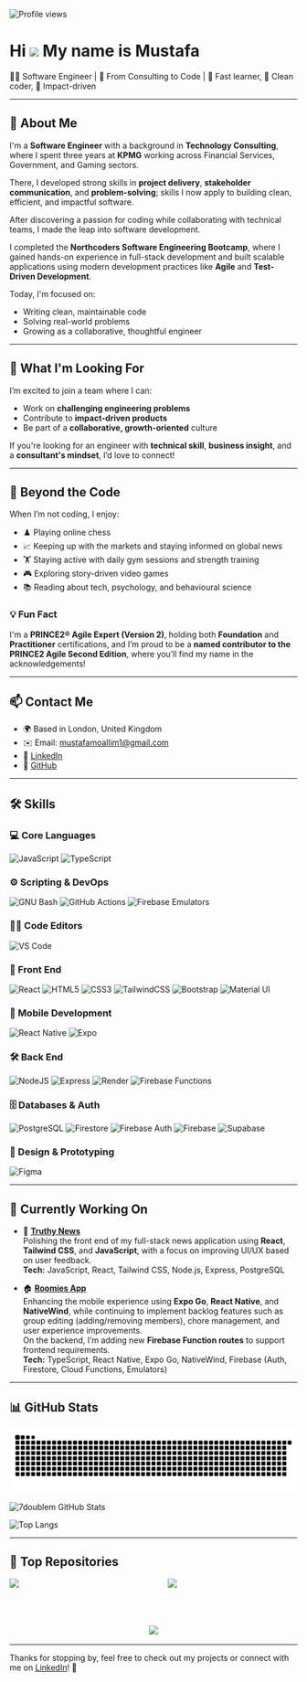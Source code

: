 ![Profile views](https://komarev.com/ghpvc/?username=7doublem&label=Profile%20views&color=0e75b6&style=flat)

# Hi ![](https://user-images.githubusercontent.com/18350557/176309783-0785949b-9127-417c-8b55-ab5a4333674e.gif) My name is Mustafa

👨‍💻 Software Engineer | 🔄 From Consulting to Code | 🚀 Fast learner, 🧼 Clean coder, 🎯 Impact-driven

---

## 👋 About Me

I'm a **Software Engineer** with a background in **Technology Consulting**, where I spent three years at **KPMG** working across Financial Services, Government, and Gaming sectors.

There, I developed strong skills in **project delivery**, **stakeholder communication**, and **problem-solving**; skills I now apply to building clean, efficient, and impactful software.

After discovering a passion for coding while collaborating with technical teams, I made the leap into software development.

I completed the **Northcoders Software Engineering Bootcamp**, where I gained hands-on experience in full-stack development and built scalable applications using modern development practices like **Agile** and **Test-Driven Development**.

Today, I'm focused on:
- Writing clean, maintainable code
- Solving real-world problems
- Growing as a collaborative, thoughtful engineer

---

## 🔎 What I'm Looking For

I’m excited to join a team where I can:

- Work on **challenging engineering problems**
- Contribute to **impact-driven products**
- Be part of a **collaborative, growth-oriented** culture

If you're looking for an engineer with **technical skill**, **business insight**, and a **consultant's mindset**, I’d love to connect!

---

## 🎨 Beyond the Code

When I’m not coding, I enjoy:

- ♟️ Playing online chess
- 📈 Keeping up with the markets and staying informed on global news
- 🏋️ Staying active with daily gym sessions and strength training
- 🎮 Exploring story-driven video games
- 📚 Reading about tech, psychology, and behavioural science

### 💡 Fun Fact

I'm a **PRINCE2® Agile Expert (Version 2)**, holding both **Foundation** and **Practitioner** certifications, and I’m proud to be a **named contributor to the PRINCE2 Agile Second Edition**, where you’ll find my name in the acknowledgements!

---

## 📫 Contact Me

- 🌍 Based in London, United Kingdom  
- ✉️ Email: [mustafamoallim1@gmail.com](mailto:mustafamoallim1@gmail.com)  
- 💼 [LinkedIn](https://www.linkedin.com/in/mustafamoallim)  
- 🐙 [GitHub](https://github.com/7doublem)

---

## 🛠️ Skills

### 💻 Core Languages
<p align="left">
  <img src="https://raw.githubusercontent.com/danielcranney/readme-generator/main/public/icons/skills/javascript-colored.svg" width="36" height="36" alt="JavaScript" />
  <img src="https://raw.githubusercontent.com/danielcranney/readme-generator/main/public/icons/skills/typescript-colored.svg" width="36" height="36" alt="TypeScript" />
</p>

### ⚙️ Scripting & DevOps
<p align="left">
  <img src="https://raw.githubusercontent.com/danielcranney/readme-generator/main/public/icons/skills/gnubash.svg" width="36" height="36" alt="GNU Bash" />
  <img src="https://img.shields.io/badge/GitHub%20Actions-2088FF?style=for-the-badge&logo=github-actions&logoColor=white" height="30" alt="GitHub Actions" />
  <img src="https://img.shields.io/badge/Firebase%20Emulators-FFCA28?style=for-the-badge&logo=firebase&logoColor=black" height="30" alt="Firebase Emulators" />
</p>

### 🧑‍💻 Code Editors
<p align="left">
  <img src="https://raw.githubusercontent.com/danielcranney/readme-generator/main/public/icons/skills/visualstudiocode-colored.svg" width="36" height="36" alt="VS Code" />
</p>

### 🎨 Front End
<p align="left">
  <img src="https://raw.githubusercontent.com/danielcranney/readme-generator/main/public/icons/skills/react-colored.svg" width="36" height="36" alt="React" />
  <img src="https://raw.githubusercontent.com/danielcranney/readme-generator/main/public/icons/skills/html5-colored.svg" width="36" height="36" alt="HTML5" />
  <img src="https://raw.githubusercontent.com/danielcranney/readme-generator/main/public/icons/skills/css3-colored.svg" width="36" height="36" alt="CSS3" />
  <img src="https://raw.githubusercontent.com/danielcranney/readme-generator/main/public/icons/skills/tailwindcss-colored.svg" width="36" height="36" alt="TailwindCSS" />
  <img src="https://raw.githubusercontent.com/danielcranney/readme-generator/main/public/icons/skills/bootstrap-colored.svg" width="36" height="36" alt="Bootstrap" />
  <img src="https://raw.githubusercontent.com/danielcranney/readme-generator/main/public/icons/skills/materialui-colored.svg" width="36" height="36" alt="Material UI" />
</p>

### 📱 Mobile Development
<p align="left">
  <img src="https://img.shields.io/badge/React%20Native-20232A?style=for-the-badge&logo=react&logoColor=61DAFB" height="30" alt="React Native" />
  <img src="https://img.shields.io/badge/Expo-000020?style=for-the-badge&logo=expo&logoColor=white" height="30" alt="Expo" />
</p>

### 🛠 Back End
<p align="left">
  <img src="https://raw.githubusercontent.com/danielcranney/readme-generator/main/public/icons/skills/nodejs-colored.svg" width="36" height="36" alt="NodeJS" />
  <img src="https://raw.githubusercontent.com/danielcranney/readme-generator/main/public/icons/skills/express-colored.svg" width="36" height="36" alt="Express" />
  <img src="https://raw.githubusercontent.com/danielcranney/readme-generator/main/public/icons/skills/render-colored.svg" width="36" height="36" alt="Render" />
  <img src="https://img.shields.io/badge/Firebase%20Functions-FFCA28?style=for-the-badge&logo=firebase&logoColor=black" height="30" alt="Firebase Functions" />
</p>

### 🗄 Databases & Auth
<p align="left">
  <img src="https://raw.githubusercontent.com/danielcranney/readme-generator/main/public/icons/skills/postgresql-colored.svg" width="36" height="36" alt="PostgreSQL" />
  <img src="https://img.shields.io/badge/Firestore-FFCA28?style=for-the-badge&logo=firebase&logoColor=black" height="30" alt="Firestore" />
  <img src="https://img.shields.io/badge/Firebase%20Auth-FFCA28?style=for-the-badge&logo=firebase&logoColor=black" height="30" alt="Firebase Auth" />
  <img src="https://raw.githubusercontent.com/danielcranney/readme-generator/main/public/icons/skills/firebase-colored.svg" width="36" height="36" alt="Firebase" />
  <img src="https://raw.githubusercontent.com/danielcranney/readme-generator/main/public/icons/skills/supabase-colored.svg" width="36" height="36" alt="Supabase" />
</p>

### 🎨 Design & Prototyping
<p align="left">
  <img src="https://raw.githubusercontent.com/danielcranney/readme-generator/main/public/icons/skills/figma-colored.svg" width="36" height="36" alt="Figma" />
</p>

---

## 🚧 Currently Working On

- 📰 [**Truthy News**](https://github.com/7doublem/fe-truthy-news)  
  Polishing the front end of my full-stack news application using **React**, **Tailwind CSS**, and **JavaScript**, with a focus on improving UI/UX based on user feedback.  
  **Tech:** JavaScript, React, Tailwind CSS, Node.js, Express, PostgreSQL

- 🏠 [**Roomies App**](https://github.com/7doublem/Roomies-App)  
  Enhancing the mobile experience using **Expo Go**, **React Native**, and **NativeWind**, while continuing to implement backlog features such as group editing (adding/removing members), chore management, and user experience improvements.  
  On the backend, I’m adding new **Firebase Function routes** to support frontend requirements.  
  **Tech:** TypeScript, React Native, Expo Go, NativeWind, Firebase (Auth, Firestore, Cloud Functions, Emulators)

---

## 📊 GitHub Stats

![Snake animation](https://github.com/7doublem/7doublem/blob/output/github-contribution-grid-snake.svg)

![7doublem GitHub Stats](https://github-readme-stats.vercel.app/api?username=7doublem&show_icons=true&count_private=true&hide_border=true&bg_color=000000&title_color=ffffff&text_color=ffffff&icon_color=0891b2)

![Top Langs](https://github-readme-stats.vercel.app/api/top-langs/?username=7doublem&langs_count=10&hide_border=true&bg_color=000000&title_color=ffffff&text_color=ffffff&icon_color=0891b2&locale=en&custom_title=Top%20Languages)

---

## 📁 Top Repositories

<p align="left">
  <a href="https://github.com/7doublem/be-truthy-news">
    <img align="left" width="45%" src="https://github-readme-stats.vercel.app/api/pin/?username=7doublem&repo=be-truthy-news&hide_border=true&bg_color=000000&title_color=ffffff&text_color=ffffff&icon_color=0891b2" />
  </a>
  <a href="https://github.com/7doublem/fe-truthy-news">
    <img align="right" width="45%" src="https://github-readme-stats.vercel.app/api/pin/?username=7doublem&repo=fe-truthy-news&hide_border=true&bg_color=000000&title_color=ffffff&text_color=ffffff&icon_color=0891b2" />
  </a>
</p>

<br/><br/><br/><br/>

<p align="center">
  <a href="https://github.com/7doublem/Roomies-App">
    <img width="45%" src="https://github-readme-stats.vercel.app/api/pin/?username=7doublem&repo=Roomies-App&hide_border=true&bg_color=000000&title_color=ffffff&text_color=ffffff&icon_color=0891b2" />
  </a>
</p>

---

Thanks for stopping by, feel free to check out my projects or connect with me on [LinkedIn](https://www.linkedin.com/in/mustafamoallim)! 🚀
